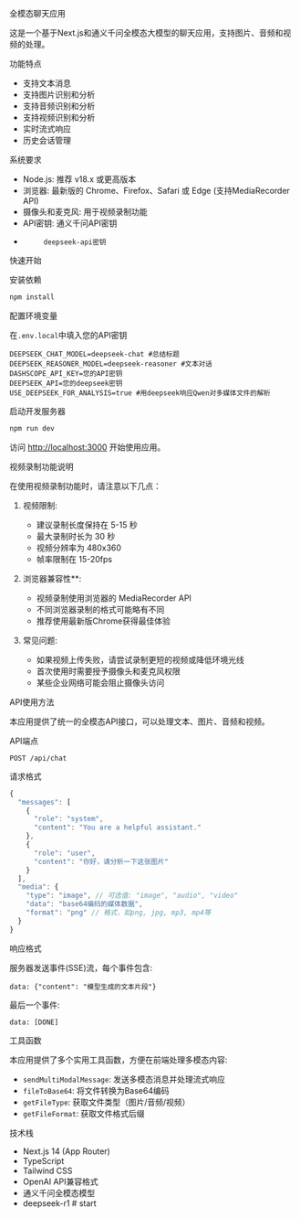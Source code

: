全模态聊天应用

这是一个基于Next.js和通义千问全模态大模型的聊天应用，支持图片、音频和视频的处理。

功能特点

- 支持文本消息
- 支持图片识别和分析
- 支持音频识别和分析
- 支持视频识别和分析
- 实时流式响应
- 历史会话管理

系统要求

- Node.js: 推荐 v18.x 或更高版本
- 浏览器: 最新版的 Chrome、Firefox、Safari 或 Edge (支持MediaRecorder API)
- 摄像头和麦克风: 用于视频录制功能
- API密钥: 通义千问API密钥
-          deepseek-api密钥

快速开始

安装依赖

```bash
npm install
```

配置环境变量

在`.env.local`中填入您的API密钥

```
DEEPSEEK_CHAT_MODEL=deepseek-chat #总结标题
DEEPSEEK_REASONER_MODEL=deepseek-reasoner #文本对话
DASHSCOPE_API_KEY=您的API密钥
DEEPSEEK_API=您的deepseek密钥
USE_DEEPSEEK_FOR_ANALYSIS=true #用deepseek响应Qwen对多媒体文件的解析

```

启动开发服务器

```bash
npm run dev
```

访问 [http://localhost:3000](http://localhost:3000) 开始使用应用。

视频录制功能说明

在使用视频录制功能时，请注意以下几点：

1. 视频限制:
   - 建议录制长度保持在 5-15 秒
   - 最大录制时长为 30 秒
   - 视频分辨率为 480x360
   - 帧率限制在 15-20fps

2. 浏览器兼容性**:
   - 视频录制使用浏览器的 MediaRecorder API
   - 不同浏览器录制的格式可能略有不同
   - 推荐使用最新版Chrome获得最佳体验

3. 常见问题:
   - 如果视频上传失败，请尝试录制更短的视频或降低环境光线
   - 首次使用时需要授予摄像头和麦克风权限
   - 某些企业网络可能会阻止摄像头访问

API使用方法

本应用提供了统一的全模态API接口，可以处理文本、图片、音频和视频。

API端点

```
POST /api/chat
```

请求格式

```javascript
{
  "messages": [
    {
      "role": "system",
      "content": "You are a helpful assistant."
    },
    {
      "role": "user",
      "content": "你好，请分析一下这张图片"
    }
  ],
  "media": {
    "type": "image", // 可选值: "image", "audio", "video"
    "data": "base64编码的媒体数据",
    "format": "png" // 格式，如png, jpg, mp3, mp4等
  }
}
```

响应格式

服务器发送事件(SSE)流，每个事件包含:

```
data: {"content": "模型生成的文本片段"}
```

最后一个事件:

```
data: [DONE]
```
工具函数

本应用提供了多个实用工具函数，方便在前端处理多模态内容:

- `sendMultiModalMessage`: 发送多模态消息并处理流式响应
- `fileToBase64`: 将文件转换为Base64编码
- `getFileType`: 获取文件类型（图片/音频/视频）
- `getFileFormat`: 获取文件格式后缀

技术栈

- Next.js 14 (App Router)
- TypeScript
- Tailwind CSS
- OpenAI API兼容格式
- 通义千问全模态模型
- deepseek-r1
#   s t a r t 
 
 
